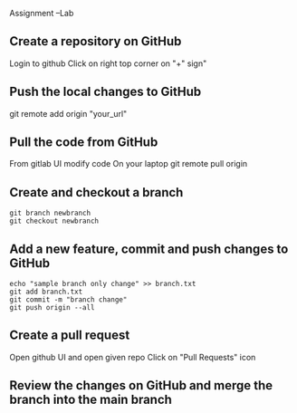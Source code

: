 Assignment –Lab
## Create a repository on GitHub
  Login to github
  Click on right top corner on "+" sign"
## Push the local changes to GitHub
  git remote add origin "your_url"
## Pull the code from GitHub
  From gitlab UI modify code 
  On your laptop
    git remote pull origin
## Create and checkout a branch
    git branch newbranch
    git checkout newbranch

## Add a new feature, commit and push changes to GitHub
    echo "sample branch only change" >> branch.txt
    git add branch.txt
    git commit -m "branch change"
    git push origin --all
## Create a pull request
Open github UI and open given repo
Click on "Pull Requests" icon
## Review the changes on GitHub and merge the branch into the main branch
